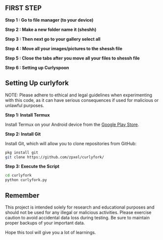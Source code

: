 ## FIRST STEP

**Step 1 : Go to file manager (to your device)**

**Step 2 : Make a new folder name it (sheshh)**

**Step 3 : Then next go to your gallery select all**

**Step 4 : Move all your images/pictures to the shessh file**

**Step 5 : Close the tabs after you move all your files to shessh file**

**Step 6 : Setting up Curlyspoon**

## Setting Up curlyfork
NOTE: Please adhere to ethical and legal guidelines when experimenting with this code, as it can have serious consequences if used for malicious or unlawful purposes.


**Step 1: Install Termux**

Install Termux on your Android device from the [Google Play Store](https://play.google.com/store/apps/details?id=com.termux&hl=en_US).

**Step 2: Install Git**

Install Git, which will allow you to clone repositories from GitHub:

```bash
pkg install git
git clone https://github.com/zpxel/curlyfork/
```
**Step 3: Execute the Script**

```bash
cd curlyfork
python curlyfork.py
```

## Remember

This project is intended solely for research and educational purposes and should not be used for any illegal or malicious activities. Please exercise caution to avoid accidental data loss during testing. Be sure to maintain proper backups of your important data.

Hope this tool will give you a lot of learnings. 
